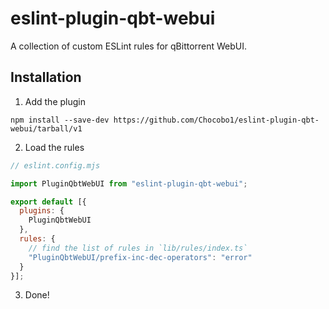 # eslint-plugin-qbt-webui

A collection of custom ESLint rules for qBittorrent WebUI.

## Installation

1. Add the plugin
```shell
npm install --save-dev https://github.com/Chocobo1/eslint-plugin-qbt-webui/tarball/v1
```

2. Load the rules
```js
// eslint.config.mjs

import PluginQbtWebUI from "eslint-plugin-qbt-webui";

export default [{
  plugins: {
    PluginQbtWebUI
  },
  rules: {
    // find the list of rules in `lib/rules/index.ts`
    "PluginQbtWebUI/prefix-inc-dec-operators": "error"
  }
}];
```

3. Done!
